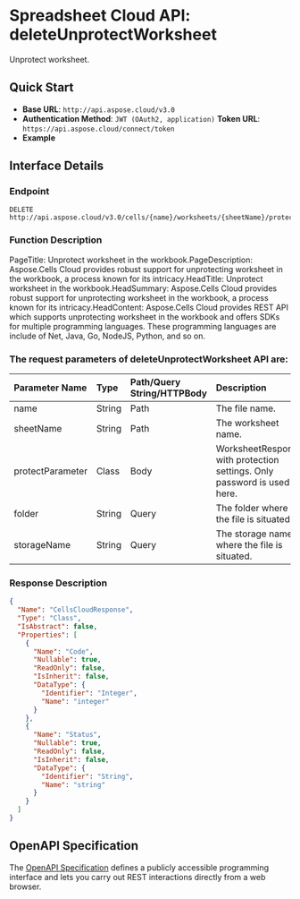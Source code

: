 # **Spreadsheet Cloud API: deleteUnprotectWorksheet**

Unprotect worksheet. 


## **Quick Start**

- **Base URL**: `http://api.aspose.cloud/v3.0`
- **Authentication Method**: `JWT (OAuth2, application)`  **Token URL**: `https://api.aspose.cloud/connect/token`
- **Example** 

## **Interface Details**

### **Endpoint** 

```
DELETE http://api.aspose.cloud/v3.0/cells/{name}/worksheets/{sheetName}/protection
```
### **Function Description**
PageTitle: Unprotect worksheet in the workbook.PageDescription: Aspose.Cells Cloud provides robust support for unprotecting worksheet in the workbook, a process known for its intricacy.HeadTitle: Unprotect worksheet in the workbook.HeadSummary: Aspose.Cells Cloud provides robust support for unprotecting worksheet in the workbook, a process known for its intricacy.HeadContent: Aspose.Cells Cloud provides REST API which supports unprotecting worksheet in the workbook and offers SDKs for multiple programming languages. These programming languages are include of Net, Java, Go, NodeJS, Python, and so on.

### The request parameters of **deleteUnprotectWorksheet** API are: 

| Parameter Name | Type | Path/Query String/HTTPBody | Description | 
| :- | :- | :- |:- | 
|name|String|Path|The file name.|
|sheetName|String|Path|The worksheet name.|
|protectParameter|Class|Body|WorksheetResponse with protection settings. Only password is used here.|
|folder|String|Query|The folder where the file is situated.|
|storageName|String|Query|The storage name where the file is situated.|

### **Response Description**
```json
{
  "Name": "CellsCloudResponse",
  "Type": "Class",
  "IsAbstract": false,
  "Properties": [
    {
      "Name": "Code",
      "Nullable": true,
      "ReadOnly": false,
      "IsInherit": false,
      "DataType": {
        "Identifier": "Integer",
        "Name": "integer"
      }
    },
    {
      "Name": "Status",
      "Nullable": true,
      "ReadOnly": false,
      "IsInherit": false,
      "DataType": {
        "Identifier": "String",
        "Name": "string"
      }
    }
  ]
}
```


## OpenAPI Specification

The [OpenAPI Specification](https://reference.aspose.cloud/cells/#/WorksheetsController/DeleteUnprotectWorksheet) defines a publicly accessible programming interface and lets you carry out REST interactions directly from a web browser.



